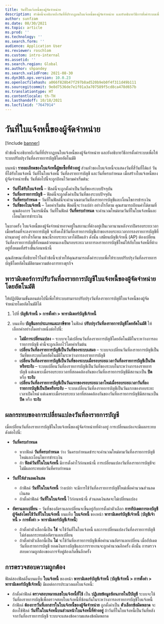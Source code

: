 ```yaml
---
title: วันที่ใบแจ้งหนี้ของผู้จัดจำหน่าย
description: หัวข้อนี้จะอธิบายถึงวันที่ที่ปรากฏบนใบแจ้งหนี้ของผู้จัดจำหน่าย และยังอธิบายวิธีการตั้งค่าระบบเพื่อให้ระบบปรับปรุงวันที่ลงรายการบัญชีโดยอัตโนมัติ
author: sunfzam
ms.date: 08/30/2021
ms.topic: article
ms.prod: ''
ms.technology: ''
ms.search.form: ''
audience: Application User
ms.reviewer: roschlom
ms.custom: intro-internal
ms.assetid: ''
ms.search.region: Global
ms.author: shpandey
ms.search.validFrom: 2021-08-30
ms.dyn365.ops.version: 10.0.23
ms.openlocfilehash: a066f828b47f297b8ad520b9eb0f4f311d49b111
ms.sourcegitcommit: 9e8d7536de7e1f01a3a707589f5cd8ca478d657b
ms.translationtype: HT
ms.contentlocale: th-TH
ms.lasthandoff: 10/18/2021
ms.locfileid: "7647914"
---
```

# <a name="vendor-invoice-dates"></a>วันที่ใบแจ้งหนี้ของผู้จัดจำหน่าย

[!include [banner](../includes/banner.md)]

หัวข้อนี้จะอธิบายถึงวันที่ที่ปรากฏบนใบแจ้งหนี้ของผู้จัดจำหน่าย และยังอธิบายวิธีการตั้งค่าระบบเพื่อให้ระบบปรับปรุงวันที่ลงรายการบัญชีโดยอัตโนมัติ

บนหน้า **รายละเอียดของใบแจ้งหนี้ผู้ขอซื้อที่ค้างอยู่** ส่วนหัวของใบแจ้งหนี้จะแสดงวันที่สี่วันที่ได้แก่ วันที่ได้รับใบแจ้งหนี้ วันที่ในใบแจ้งหนี้ วันที่ลงรายการบัญชี และวันที่ครบกําหนด เมื่อสร้างใบแจ้งหนี้ของผู้จัดจำหน่ายขั้น วันที่ต่อไปนี้จะถูกป้อนไว้ตามค่าเริ่มต้น:

- **วันที่ได้รับใบแจ้งหนี้** – ฟิลด์นี้จะถูกตั้งค่าเป็นวันที่ของระบบปัจจุบัน
- **วันที่ลงรายการบัญชี** – ฟิลด์นี้จะถูกตั้งค่าเป็นวันที่ของระบบปัจจุบัน 
- **วันที่ครบกำหนด** – วันที่ในฟิลด์นี้จะคํานวณตามวันที่ลงรายการบัญชีและเงื่อนไขการชำระเงิน
- **วันที่ของใบแจ้งหนี้** – โดยค่าเริ่มต้น ฟิลด์นี้จะว่างเปล่า อย่างไรก็ตาม คุณสามารถป้อนค่าได้ตามที่คุณต้องการ ในกรณีนั้น วันที่ในฟิลด์ **วันที่ครบกำหนด** จะคํานวณใหม่ตามวันที่ในใบแจ้งหนี้และเงื่อนไขการชำระเงิน

ในบางครั้ง ใบแจ้งหนี้ของผู้จัดจำหน่ายอาจอยู่ในสถานะที่ค้างอยู่เป็นเวลานานหลังจากปิดรอบระยะเวลา เมื่อพร้อมที่จะลงรายการบัญชี จะยังคงใช้วันที่ลงรายการบัญชีเก่าของรอบระยะเวลาการลงรายการบัญชีที่ผ่านมาอยู่ อย่างไรก็ตาม ขณะนี้รอบระยะเวลาได้ปิดแล้ว ดังนั้น เสมียนบัญชีเจ้าหนี้ (AP) ต้องเปลี่ยนวันที่ลงรายการบัญชีทั้งหมดด้วยตนเองเป็นรอบระยะเวลาการลงรายการบัญชีใหม่ให้กับใบแจ้งหนี้ที่ค้างอยู่ทั้งหมดที่สร้างขึ้นก่อนหน้านี้

คุณลักษณะที่อธิบายไว้ในหัวข้อนี้จะช่วยให้คุณสามารถตั้งค่าระบบเพื่อให้ระบบปรับปรุงวันที่ลงรายการบัญชีโดยอัตโนมัติตามความต้องการทางธุรกิจ

## <a name="parameter-for-automatically-adjusting-the-vendor-invoice-posting-date"></a>พารามิเตอร์การปรับวันที่ลงรายการบัญชีใบแจ้งหนี้ของผู้จัดจำหน่ายโดยอัตโนมัติ

ให้ปฏิบัติตามขั้นตอนต่อไปนี้เพื่อให้ระบบสามารถปรับปรุงวันที่ลงรายการบัญชีใบแจ้งหนี้ของผู้จัดจำหน่ายโดยอัตโนมัติได้

1.  ไปที่ **บัญชีเจ้าหนี้ \> การตั้งค่า \> พารามิเตอร์บัญชีเจ้าหนี้**
2.  บนแท็บ **บัญชีแยกประเภทและภาษีขาย** ในฟิลด์ **ปรับปรุงวันที่ลงรายการบัญชีโดยอัตโนมัติ** ให้เลือกค่าอย่างใดอย่างหนึ่งต่อไปนี้:

    - **ไม่มีการเปลี่ยนแปลง** – ระบบจะไม่เปลี่ยนวันที่ลงรายการบัญชีโดยอัตโนมัติในระหว่างการลงรายการบัญชี ค่านี้จะถูกเลือกไว้โดยค่าเริ่มต้น
    - **เปลี่ยนวันที่ลงรายการบัญชีเป็นวันที่ของระบบเสมอ** – ระบบจะเปลี่ยนวันที่ลงรายการบัญชีเป็นวันที่ของระบบโดยอัตโนมัติในระหว่างการลงรายการบัญชี
    - **เปลี่ยนวันที่ลงรายการบัญชีเป็นวันที่ของระบบเมื่อรอบระยะเวลาวันที่ลงรายการบัญชีเป็นปิดหรือระงับ** – ระบบเปลี่ยนวันที่ลงรายการบัญชีเป็นวันที่ของระบบในระหว่างการลงรายการบัญชี แต่เฉพาะเมื่อรอบระยะเวลาที่สอดคล้องกันของวันที่ลงรายการบัญชีมีสถานะเป็น **ปิด** หรือ **ระงับ**
    - **เปลี่ยนวันที่ลงรายการบัญชีเป็นวันแรกของรอบระยะเวลาใหม่เมื่อรอบระยะเวลาวันที่ลงรายการบัญชีเป็นปิดหรือระงับ** – ระบบเปลี่ยนวันที่ลงรายการบัญชีเป็นวันแรกของรอบระยะเวลาเปิดใหม่ แต่เฉพาะเมื่อรอบระยะเวลาที่สอดคล้องกันของวันที่ลงรายการบัญชีมีสถานะเป็น **ปิด** หรือ **ระงับ**

## <a name="impact-of-posting-date-changes"></a>ผลกระทบของการเปลี่ยนแปลงวันที่ลงรายการบัญชี

เมื่อเปลี่ยนวันที่ลงรายการบัญชีในใบแจ้งหนี้ของผู้จัดจำหน่ายที่ค้างอยู่ การเปลี่ยนแปลงจะมีผลกระทบดังต่อไปนี้:

- **วันที่ครบกำหนด**

    - หากฟิลด์ **วันที่ครบกำหนด** ว่าง วันครบกำหนดชำระจะคํานวณใหม่ตามวันที่ลงรายการบัญชีใหม่และเงื่อนไขการชำระเงิน
    - ถ้า **ฟิลด์วันที่ในใบแจ้งหนี้** มีการตั้งค่าไว้ก่อนหน้านี้ การเปลี่ยนแปลงวันที่ลงรายการบัญชีจะไม่มีผลกระทบต่อวันที่ครบกําหนด

- **วันที่ให้ส่วนลดเงินสด**

    - ถ้าฟิลด์ **วันที่ในใบแจ้งหนี้** ว่างเปล่า จะมีการใช้วันที่ลงรายการบัญชีใหม่เพื่อคํานวณส่วนลดเงินสด
    - ถ้าตั้งค่าฟิลด์ **วันที่ในใบแจ้งหนี้** ไว้ก่อนหน้านี้ ส่วนลดเงินสดจะไม่เปลี่ยนแปลง

- **อัตราแลกเปลี่ยน** – วันที่ของอัตราแลกเปลี่ยนจะขึ้นอยู่กับการตั้งค่าตัวเลือก **การอัปเดตการลงบัญชีผู้จัดส่งโดยใช้วันที่ในใบแจ้งหนี้** บนแท็บ **ใบแจ้งหนี้** ของหน้า **พารามิเตอร์บัญชีเจ้าหนี้** (**บัญชีเจ้าหนี้ \> การตั้งค่า \> พารามิเตอร์บัญชีเจ้าหนี้**)

    - ถ้าตั้งค่าตัวเลือกนี้เป็น **ใช่** จะใช้วันที่ในใบแจ้งหนี้ และการเปลี่ยนแปลงวันที่ลงรายการบัญชีไม่ส่งผลกระทบต่ออัตราแลกเปลี่ยน
    - ถ้าตั้งค่าตัวเลือกนี้เป็น **ไม่** จะใช้วันที่ลงรายการบัญชีเพื่อคํานวณอัตราแลกเปลี่ยน เมื่ออัปเดตวันที่ลงรายการบัญชี ยอดเงินทางบัญชีและการรายงานจะถูกคำนวณอีกครั้ง ดังนั้น การตรวจสอบความถูกต้องของการจับคู่ต้องเกิดขึ้นอีกครั้ง

## <a name="validation"></a>การตรวจสอบความถูกต้อง

ฟิลด์สองฟิลด์อื่นบนแท็บ **ใบแจ้งหนี้** ของหน้า **พารามิเตอร์บัญชีเจ้าหนี้** (**บัญชีเจ้าหนี้ \> การตั้งค่า \> พารามิเตอร์บัญชีเจ้าหนี้**) มีผลต่อการประมวลผลใบแจ้งหนี้:

- ถ้าตั้งค่าฟิลด์ **ตรวจสอบหมายเลขใบแจ้งหนี้ที่ใช้** เป็น **ปฏิเสธข้อมูลซ้อนภายในปีบัญชี** ระบบจะใช้วันที่ลงรายการบัญชีเพื่อตรวจสอบใบแจ้งหนี้ที่ซ้อนกันในระหว่างการลงรายการบัญชีใบแจ้งหนี้
- ถ้าฟิลด์ **ต้องการวันที่เอกสารในใบแจ้งหนี้ของผู้จัดจำหน่าย** ถูกตั้งค่าเป็น **ตัวเลือกข้อผิดพลาด** จะต้องใช้ฟิลด์ **วันที่ในใบแจ้งหนี้บนส่วนหน้าใบแจ้งหนี้ที่ค้างอยู่** ถ้าวันที่ในใบแจ้งหนี้เป็นวันที่หลังจากวันที่ลงรายการบัญชี ระบบจะแสดงข้อความแสดงข้อผิดพลาด
